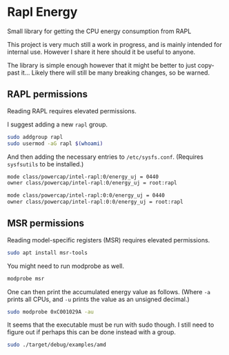 # Rapl Energy

Small library for getting the CPU energy consumption from RAPL

This project is very much still a work in progress, and is mainly intended for internal use.
However I share it here should it be useful to anyone.

The library is simple enough however that it might be better to just copy-past it...
Likely there will still be many breaking changes, so be warned.

## RAPL permissions

Reading RAPL requires elevated permissions.

I suggest adding a new `rapl` group.

```bash
sudo addgroup rapl
sudo usermod -aG rapl $(whoami)
```

And then adding the necessary entries to `/etc/sysfs.conf`.
(Requires `sysfsutils` to be installed.)

```bash
mode class/powercap/intel-rapl:0/energy_uj = 0440
owner class/powercap/intel-rapl:0/energy_uj = root:rapl
```

```bash
mode class/powercap/intel-rapl:0:0/energy_uj = 0440
owner class/powercap/intel-rapl:0:0/energy_uj = root:rapl
```

## MSR permissions

Reading model-specific registers (MSR) requires elevated permissions.

```bash
sudo apt install msr-tools
```

You might need to run modprobe as well.

```bash
modprobe msr
```

One can then print the accumulated energy value as follows.
(Where `-a` prints all CPUs, and `-u` prints the value as an unsigned decimal.)

```bash
sudo modprobe 0xC001029A -au
```

It seems that the executable must be run with sudo though.
I still need to figure out if perhaps this can be done instead with a group.

```bash
sudo ./target/debug/examples/amd
```
